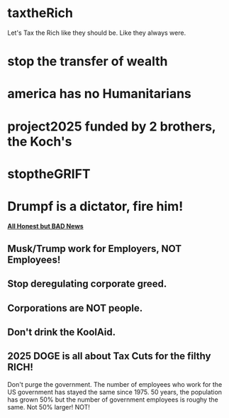 # taxtheRich
Let's Tax the Rich like they should be. Like they always were. 

# stop the transfer of wealth

# america has no Humanitarians

# project2025 funded by 2 brothers, the Koch's

# stoptheGRIFT

# Drumpf is a dictator, fire him!

<h4><a href="https://www.youtube.com/watch?v=ejqSOOzEQQU">All Honest but BAD News</a>

<H2>Musk/Trump work for Employers, NOT Employees!</H2>
<h2>Stop deregulating corporate greed.</h2>
<h2>Corporations are NOT people.</h2>
<h2>Don't drink the KoolAid.</h2>

<h2>2025 DOGE is all about Tax Cuts for the filthy RICH!</h2>
Don't purge the government. The number of employees who work for the US government has stayed the same since 1975. 
50 years, the population has grown 50% but the number of government employees is roughy the same. Not 50% larger! NOT!


